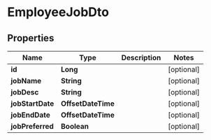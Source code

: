 

# EmployeeJobDto


## Properties

| Name | Type | Description | Notes |
|------------ | ------------- | ------------- | -------------|
|**id** | **Long** |  |  [optional] |
|**jobName** | **String** |  |  [optional] |
|**jobDesc** | **String** |  |  [optional] |
|**jobStartDate** | **OffsetDateTime** |  |  [optional] |
|**jobEndDate** | **OffsetDateTime** |  |  [optional] |
|**jobPreferred** | **Boolean** |  |  [optional] |



